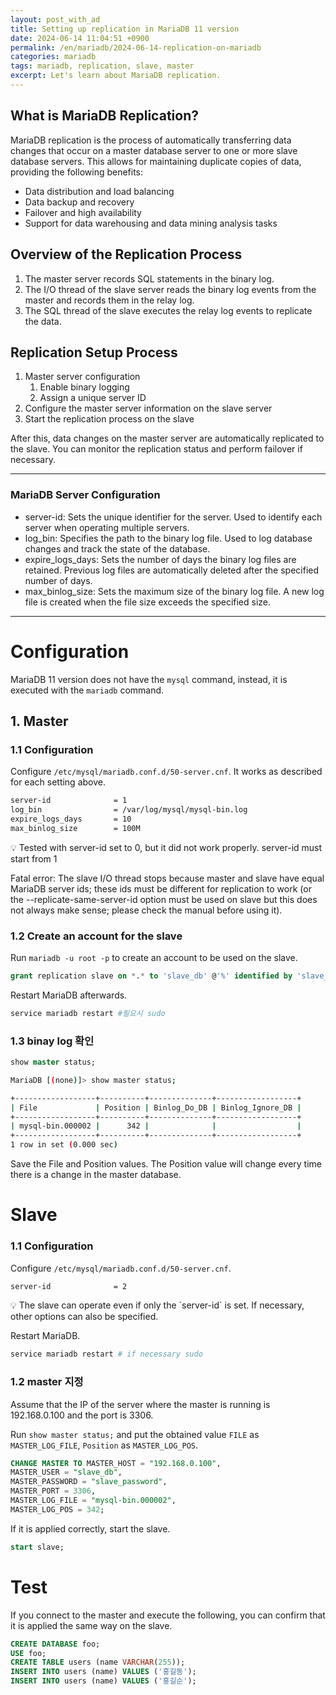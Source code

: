 ```yaml
---
layout: post_with_ad
title: Setting up replication in MariaDB 11 version
date: 2024-06-14 11:04:51 +0900
permalink: /en/mariadb/2024-06-14-replication-on-mariadb
categories: mariadb
tags: mariadb, replication, slave, master
excerpt: Let's learn about MariaDB replication.
---
```


## What is MariaDB Replication?

MariaDB replication is the process of automatically transferring data changes that occur on a master database server to one or more slave database servers. This allows for maintaining duplicate copies of data, providing the following benefits:

- Data distribution and load balancing
- Data backup and recovery
- Failover and high availability
- Support for data warehousing and data mining analysis tasks

## Overview of the Replication Process

1. The master server records SQL statements in the binary log.
2. The I/O thread of the slave server reads the binary log events from the master and records them in the relay log.
3. The SQL thread of the slave executes the relay log events to replicate the data.

## Replication Setup Process

1. Master server configuration
    1. Enable binary logging
    2. Assign a unique server ID
2. Configure the master server information on the slave server
3. Start the replication process on the slave

After this, data changes on the master server are automatically replicated to the slave. You can monitor the replication status and perform failover if necessary.

---

### MariaDB Server Configuration

- server-id: Sets the unique identifier for the server. Used to identify each server when operating multiple servers.
- log_bin: Specifies the path to the binary log file. Used to log database changes and track the state of the database.
- expire_logs_days: Sets the number of days the binary log files are retained. Previous log files are automatically deleted after the specified number of days.
- max_binlog_size: Sets the maximum size of the binary log file. A new log file is created when the file size exceeds the specified size.

---

# Configuration

MariaDB 11 version does not have the `mysql` command, instead, it is executed with the `mariadb` command.

## 1. Master

### 1.1 Configuration

Configure `/etc/mysql/mariadb.conf.d/50-server.cnf`. It works as described for each setting above.

```bash
server-id              = 1
log_bin                = /var/log/mysql/mysql-bin.log
expire_logs_days       = 10
max_binlog_size        = 100M
```

<aside>
💡 Tested with server-id set to 0, but it did not work properly. server-id must start from 1

Fatal error: The slave I/O thread stops because master and slave have equal MariaDB server ids; these ids must be different for replication to work (or the --replicate-same-server-id option must be used on slave but this does not always make sense; please check the manual before using it).

</aside>

### 1.2 Create an account for the slave

Run `mariadb -u root -p` to create an account to be used on the slave.

```sql
grant replication slave on *.* to 'slave_db' @'%' identified by 'slave_password';
```

Restart MariaDB afterwards.

```bash
service mariadb restart #필요시 sudo
```

### **1.3 binay log 확인**

```sql
show master status;
```

```bash
MariaDB [(none)]> show master status;
```

```bash
+------------------+----------+--------------+------------------+
| File             | Position | Binlog_Do_DB | Binlog_Ignore_DB |
+------------------+----------+--------------+------------------+
| mysql-bin.000002 |      342 |              |                  |
+------------------+----------+--------------+------------------+
1 row in set (0.000 sec)
```

Save the File and Position values. The Position value will change every time there is a change in the master database.

# Slave

### 1.1 Configuration

Configure `/etc/mysql/mariadb.conf.d/50-server.cnf`.

```bash
server-id              = 2
```

<aside>
💡 The slave can operate even if only the `server-id` is set. If necessary, other options can also be specified.

</aside>

Restart MariaDB.

```bash
service mariadb restart # if necessary sudo
```

### 1.2 master 지정

Assume that the IP of the server where the master is running is 192.168.0.100 and the port is 3306.

Run `show master status;` and put the obtained value `FILE` as `MASTER_LOG_FILE`, `Position` as `MASTER_LOG_POS`.

```sql
CHANGE MASTER TO MASTER_HOST = "192.168.0.100",
MASTER_USER = "slave_db",
MASTER_PASSWORD = "slave_password",
MASTER_PORT = 3306,
MASTER_LOG_FILE = "mysql-bin.000002",
MASTER_LOG_POS = 342;
```

If it is applied correctly, start the slave.

```sql
start slave;
```

# Test

If you connect to the master and execute the following, you can confirm that it is applied the same way on the slave.

```sql
CREATE DATABASE foo;
USE foo;
CREATE TABLE users (name VARCHAR(255));
INSERT INTO users (name) VALUES ('홍길동');
INSERT INTO users (name) VALUES ('홍길순');
```